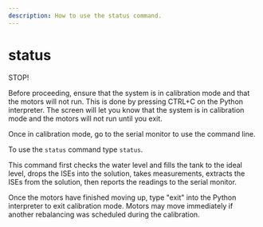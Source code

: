 ```yaml
---
description: How to use the status command.
---
```


# status

STOP!

Before proceeding, ensure that the system is in calibration mode and that the motors will not run. This is done by pressing CTRL+C on the Python interpreter. The screen will let you know that the system is in calibration mode and the motors will not run until you exit.



Once in calibration mode, go to the serial monitor to use the command line.

To use the `status` command type `status`.

This command first checks the water level and fills the tank to the ideal level, drops the ISEs into the solution, takes measurements, extracts the ISEs from the solution, then reports the readings to the serial monitor.



Once the motors have finished moving up, type "exit" into the Python interpreter to exit calibration mode. Motors may move immediately if another rebalancing was scheduled during the calibration.
